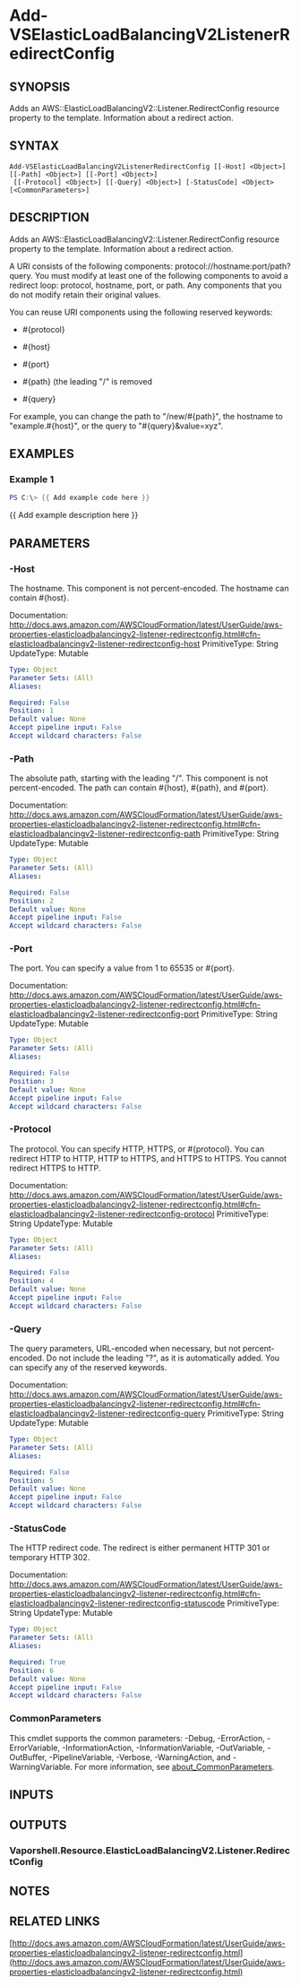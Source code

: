 # Add-VSElasticLoadBalancingV2ListenerRedirectConfig

## SYNOPSIS
Adds an AWS::ElasticLoadBalancingV2::Listener.RedirectConfig resource property to the template.
Information about a redirect action.

## SYNTAX

```
Add-VSElasticLoadBalancingV2ListenerRedirectConfig [[-Host] <Object>] [[-Path] <Object>] [[-Port] <Object>]
 [[-Protocol] <Object>] [[-Query] <Object>] [-StatusCode] <Object> [<CommonParameters>]
```

## DESCRIPTION
Adds an AWS::ElasticLoadBalancingV2::Listener.RedirectConfig resource property to the template.
Information about a redirect action.

A URI consists of the following components: protocol://hostname:port/path?query.
You must modify at least one of the following components to avoid a redirect loop: protocol, hostname, port, or path.
Any components that you do not modify retain their original values.

You can reuse URI components using the following reserved keywords:

+ #{protocol}

+ #{host}

+ #{port}

+ #{path} (the leading "/" is removed

+ #{query}

For example, you can change the path to "/new/#{path}", the hostname to "example.#{host}", or the query to "#{query}&value=xyz".

## EXAMPLES

### Example 1
```powershell
PS C:\> {{ Add example code here }}
```

{{ Add example description here }}

## PARAMETERS

### -Host
The hostname.
This component is not percent-encoded.
The hostname can contain #{host}.

Documentation: http://docs.aws.amazon.com/AWSCloudFormation/latest/UserGuide/aws-properties-elasticloadbalancingv2-listener-redirectconfig.html#cfn-elasticloadbalancingv2-listener-redirectconfig-host
PrimitiveType: String
UpdateType: Mutable

```yaml
Type: Object
Parameter Sets: (All)
Aliases:

Required: False
Position: 1
Default value: None
Accept pipeline input: False
Accept wildcard characters: False
```

### -Path
The absolute path, starting with the leading "/".
This component is not percent-encoded.
The path can contain #{host}, #{path}, and #{port}.

Documentation: http://docs.aws.amazon.com/AWSCloudFormation/latest/UserGuide/aws-properties-elasticloadbalancingv2-listener-redirectconfig.html#cfn-elasticloadbalancingv2-listener-redirectconfig-path
PrimitiveType: String
UpdateType: Mutable

```yaml
Type: Object
Parameter Sets: (All)
Aliases:

Required: False
Position: 2
Default value: None
Accept pipeline input: False
Accept wildcard characters: False
```

### -Port
The port.
You can specify a value from 1 to 65535 or #{port}.

Documentation: http://docs.aws.amazon.com/AWSCloudFormation/latest/UserGuide/aws-properties-elasticloadbalancingv2-listener-redirectconfig.html#cfn-elasticloadbalancingv2-listener-redirectconfig-port
PrimitiveType: String
UpdateType: Mutable

```yaml
Type: Object
Parameter Sets: (All)
Aliases:

Required: False
Position: 3
Default value: None
Accept pipeline input: False
Accept wildcard characters: False
```

### -Protocol
The protocol.
You can specify HTTP, HTTPS, or #{protocol}.
You can redirect HTTP to HTTP, HTTP to HTTPS, and HTTPS to HTTPS.
You cannot redirect HTTPS to HTTP.

Documentation: http://docs.aws.amazon.com/AWSCloudFormation/latest/UserGuide/aws-properties-elasticloadbalancingv2-listener-redirectconfig.html#cfn-elasticloadbalancingv2-listener-redirectconfig-protocol
PrimitiveType: String
UpdateType: Mutable

```yaml
Type: Object
Parameter Sets: (All)
Aliases:

Required: False
Position: 4
Default value: None
Accept pipeline input: False
Accept wildcard characters: False
```

### -Query
The query parameters, URL-encoded when necessary, but not percent-encoded.
Do not include the leading "?", as it is automatically added.
You can specify any of the reserved keywords.

Documentation: http://docs.aws.amazon.com/AWSCloudFormation/latest/UserGuide/aws-properties-elasticloadbalancingv2-listener-redirectconfig.html#cfn-elasticloadbalancingv2-listener-redirectconfig-query
PrimitiveType: String
UpdateType: Mutable

```yaml
Type: Object
Parameter Sets: (All)
Aliases:

Required: False
Position: 5
Default value: None
Accept pipeline input: False
Accept wildcard characters: False
```

### -StatusCode
The HTTP redirect code.
The redirect is either permanent HTTP 301 or temporary HTTP 302.

Documentation: http://docs.aws.amazon.com/AWSCloudFormation/latest/UserGuide/aws-properties-elasticloadbalancingv2-listener-redirectconfig.html#cfn-elasticloadbalancingv2-listener-redirectconfig-statuscode
PrimitiveType: String
UpdateType: Mutable

```yaml
Type: Object
Parameter Sets: (All)
Aliases:

Required: True
Position: 6
Default value: None
Accept pipeline input: False
Accept wildcard characters: False
```

### CommonParameters
This cmdlet supports the common parameters: -Debug, -ErrorAction, -ErrorVariable, -InformationAction, -InformationVariable, -OutVariable, -OutBuffer, -PipelineVariable, -Verbose, -WarningAction, and -WarningVariable. For more information, see [about_CommonParameters](http://go.microsoft.com/fwlink/?LinkID=113216).

## INPUTS

## OUTPUTS

### Vaporshell.Resource.ElasticLoadBalancingV2.Listener.RedirectConfig
## NOTES

## RELATED LINKS

[http://docs.aws.amazon.com/AWSCloudFormation/latest/UserGuide/aws-properties-elasticloadbalancingv2-listener-redirectconfig.html](http://docs.aws.amazon.com/AWSCloudFormation/latest/UserGuide/aws-properties-elasticloadbalancingv2-listener-redirectconfig.html)

